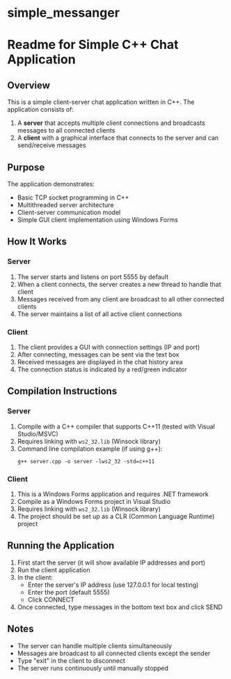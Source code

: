 # simple_messanger

# Readme for Simple C++ Chat Application

## Overview

This is a simple client-server chat application written in C++. The application consists of:
1. A **server** that accepts multiple client connections and broadcasts messages to all connected clients
2. A **client** with a graphical interface that connects to the server and can send/receive messages

## Purpose

The application demonstrates:
- Basic TCP socket programming in C++
- Multithreaded server architecture
- Client-server communication model
- Simple GUI client implementation using Windows Forms

## How It Works

### Server
1. The server starts and listens on port 5555 by default
2. When a client connects, the server creates a new thread to handle that client
3. Messages received from any client are broadcast to all other connected clients
4. The server maintains a list of all active client connections

### Client
1. The client provides a GUI with connection settings (IP and port)
2. After connecting, messages can be sent via the text box
3. Received messages are displayed in the chat history area
4. The connection status is indicated by a red/green indicator

## Compilation Instructions

### Server
1. Compile with a C++ compiler that supports C++11 (tested with Visual Studio/MSVC)
2. Requires linking with `ws2_32.lib` (Winsock library)
3. Command line compilation example (if using g++):
   ```
   g++ server.cpp -o server -lws2_32 -std=c++11
   ```

### Client
1. This is a Windows Forms application and requires .NET framework
2. Compile as a Windows Forms project in Visual Studio
3. Requires linking with `ws2_32.lib` (Winsock library)
4. The project should be set up as a CLR (Common Language Runtime) project

## Running the Application

1. First start the server (it will show available IP addresses and port)
2. Run the client application
3. In the client:
   - Enter the server's IP address (use 127.0.0.1 for local testing)
   - Enter the port (default 5555)
   - Click CONNECT
4. Once connected, type messages in the bottom text box and click SEND

## Notes

- The server can handle multiple clients simultaneously
- Messages are broadcast to all connected clients except the sender
- Type "exit" in the client to disconnect
- The server runs continuously until manually stopped 
